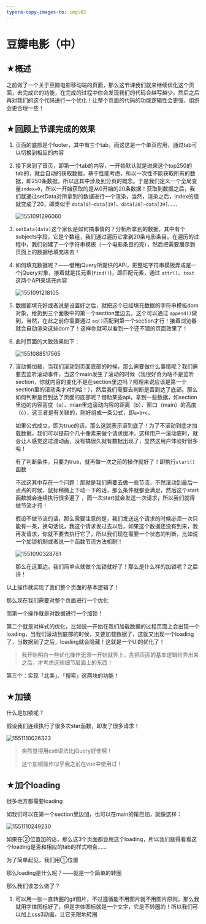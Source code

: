 ```yaml
---
typora-copy-images-to: img\02
---
```


# 豆瓣电影（中）

## ★概述

之前做了一个关于豆瓣电影移动端的页面，那么这节课我们就来继续优化这个页面，去完成它的功能，在完成的过程中你会发现我们的代码会越写越少，然后之后再对我们的这个代码进行一个优化！让整个页面的代码的功能逻辑性会更强、组织会更合理一些！

## ★回顾上节课完成的效果

1. 页面的底部是个footer，其中有三个tab，而这这是一个单页应用，通过tab可以切换到相应的内容

2. 接下来到了首页，即第一个tab的内容，一开始默认就是进来这个top250的tab的，就会自动的获取数据，基于性能考虑，所以一次性不能获取所有的数据，即250条数据，所以这其中涉及到分页的概念。于是我们定义一个全局变量`index=0`，所以一开始获取的是从0开始的20条数据！获取到数据之后，我们就通过setData对所拿到的数据进行一个渲染，当然，渲染之后，index的值就变成了20，即类似于 `data[0]~data[19]`、`data[20]~data[39]`……

   ![1551091296060](img/02/1551091296060.png)

3. `setData(data)`这个家伙是如何搞事情的？分析所拿到的数据，其中有个subjects字段，它是个数组，我们通过遍历它拿到20条电影条目。在遍历的过程中，我们创建了一个字符串模板（一个电影条目的壳），然后把需要展示到页面上的数据给填充进去！

4. 如何填充数据呢？——借用jQuery所提供的API，把整坨字符串模板弄成是一个jQuery对象，接着就是找元素(`find()`)，即匹配元素，通过 `attr()`、`text`这两个API来填充内容

   ![1551091218105](img/02/1551091218105.png)

5. 数据都填充好或者说是设置好之后，就把这个已经填充数据的字符串模板dom对象，给扔到三个面板中的第一个section里边去，这个可以通过 `append()`做到，当然，在此之前你需要通过 `eq()`匹配到第一个section才行！接着浏览器就会自动渲染这些dom了！这样你就可以看到一个还不错的页面效果了！

6. 此时页面的大致效果如下：

   ![1551088517565](img/02/1551088517565.png)

7. 滚动懒加载，当我们滚动到页面底部的时候，那么需要做什么事情呢？我们需要去监听滚动事件，当这个main发生了滚动的时候（我很好奇为啥不是监听section，你就内容的变化不是在section里边吗？照理来说应该是第一个section里的滚动条才对的哈！），然后我们需要去判断是否到达了底部。那么如何判断是否到达了页面的底部呢？借助某些api，拿到一些数据，如section里边的内容高度（a）、mian里边滚动内容的距离（b）、窗口（main）的高度（c），这三者是有关联的，刚好组成一条公式，即`a=b+c`。

   如果公式成立，即为true的话，那么这就表示滚到底了！为了不滚动到底才加载数据，我们可以提前个几十像素来做个请求缓冲，这样用户一滚动底时，就会让人感觉这过渡动画，没有搞很久就有数据出现了，显然这用户体验好很多哈！

   有了判断条件，只要为true，就再做一次之前的操作就好了！即执行`start()`函数

   不过这其中存在一个问题：那就是我们需要去做一些节流，不然滚动到最后一点点的时候，鼠标稍微上下动一下的话，那么条件就都会满足，然后这个start函数就会连续执行很多遍了 ，而一次start就会发送一次请求，所以我们就得做节流才行！

   假设不做节流的话，那么需要注意的是，我们发送这个请求的时候必须一次只能有一条，换句话说，我这个请求发过去以后，如果这个数据还没有到来，我再发请求，你就不要去执行它了，所以我们现在需要一个状态的判断，比如说一个加锁机制或者说一个函数节流方法机制！

   ![1551090328781](img/02/1551090328781.png)

   那么在这里边，我们简单点就做个加锁就好了！那么是什么样的加锁呢？之后讲！

以上操作就实现了我们整个页面的基本逻辑了！

那么现在我们需要对整个页面进行一个优化

而第一个操作就是对数据进行一个加锁！

第二个就是对样式的优化，比如说一开始在我们加载数据的过程页面上会出现一个loading，当我们滚动到底部的时候，又要加载数据了，这就又出现一个loading了，当数据到了之后，loading就会隐藏！这就是一个UI的优化了！

> 我开始明白一些优化操作无须一开始就弄上，先把页面的基本逻辑给弄出来之后，才考虑这些细节层面上的东西！

第三个：实现「北美」、「搜索」这两块的功能！

## ★加锁

什么是加锁呢？

假设我们连续执行了很多次star函数，即发了很多请求！

![1551110026323](img/02/1551110026323.png)

> 突然觉得用es6语法比jQuery好使啊！
>
> 这个加锁操作似乎我之前在vue中使用过！

## ★加个loading

很多地方都需要loading

如我们可以在第一个section里边加，也可以在main的尾巴加，就像这样：

![1551110249230](img/02/1551110249230.png)

如果在②位置加的话，那么这3个页面都会用这个loading，所以我们就得看看这个loading是否和相应的tab的样式吻合……

为了简单起见，我们用①位置

那么loading是什么呢？——就是一个简单的转圈

那么我们该怎么做了？

1. 可以用一张一直转圈的gif图片，不过遵循能不用图片就不用图片原则，那么我就用字体图标好了，但是字体图标就是一个文字，它是不转圈的！所以我们可以加上css3动画，让它无限地转圈